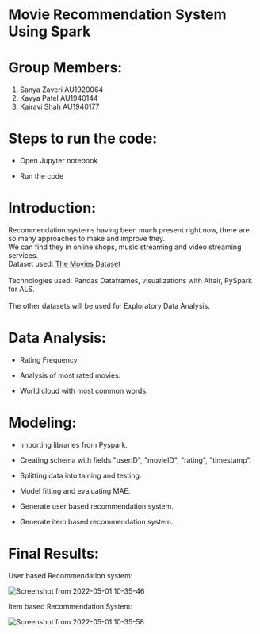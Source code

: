 # Movie Recommendation System Using Spark
# **Group Members:**

1. Sanya Zaveri AU1920064
2. Kavya Patel AU1940144
3. Kairavi Shah AU1940177

# **Steps to run the code:**

* Open Jupyter notebook

* Run the code

# **Introduction:**

Recommendation systems having been much present right now, there are so many approaches to make and improve they.<br>
We can find they in online shops, music streaming and video streaming services.<br>
Dataset used: [The Movies Dataset](https://www.kaggle.com/rounakbanik/the-movies-dataset) <br>
<br>
Technologies used: Pandas Dataframes, visualizations with Altair, PySpark for ALS.<br>
<br>
The other datasets will be used for Exploratory Data Analysis.

# **Data Analysis:**

* Rating Frequency.

* Analysis of most rated movies.

* World cloud with most common words.

# **Modeling:**
 
* Importing libraries from Pyspark.

* Creating schema with fields "userID", "movieID", "rating", "timestamp".

* Splitting data into taining and testing.

* Model fitting and evaluating MAE.

* Generate user based recommendation system.

* Generate item based recommendation system.  

# **Final Results:**

User based Recommendation system:

![Screenshot from 2022-05-01 10-35-46](https://user-images.githubusercontent.com/71372587/166133028-54d6180d-7a09-412f-842b-8c84d59e9f8a.png)          

Item based Recommendation System:

![Screenshot from 2022-05-01 10-35-58](https://user-images.githubusercontent.com/71372587/166133039-4866a151-3423-4793-9346-df16746c6538.png)
